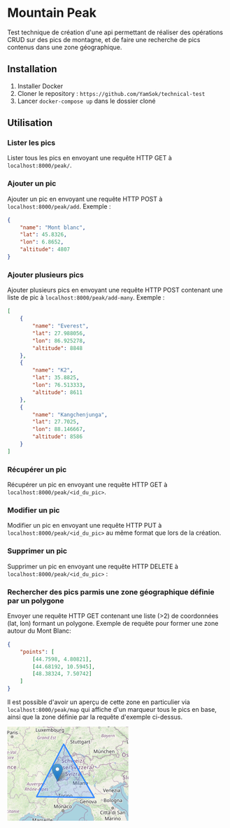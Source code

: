 # Mountain Peak

Test technique de création d'une api permettant de réaliser des opérations CRUD sur des pics de montagne, et de faire une recherche de pics contenus dans une zone géographique.

## Installation

1. Installer Docker
2. Cloner le repository : `https://github.com/YamSok/technical-test`
3. Lancer `docker-compose up` dans le dossier cloné

## Utilisation

### Lister les pics

Lister tous les pics en envoyant une requête HTTP GET à `localhost:8000/peak/`.

### Ajouter un pic

Ajouter un pic en envoyant une requête HTTP POST à `localhost:8000/peak/add`. Exemple :

```json
{
    "name": "Mont blanc",
    "lat": 45.8326,
    "lon": 6.8652,
    "altitude": 4807
}
```

### Ajouter plusieurs pics

Ajouter plusieurs pics en envoyant une requête HTTP POST contenant une liste de pic à `localhost:8000/peak/add-many`. Exemple :

```json
[
    {
        "name": "Everest",
        "lat": 27.988056,
        "lon": 86.925278,
        "altitude": 8848
    },
    {
        "name": "K2",
        "lat": 35.8825,
        "lon": 76.513333,
        "altitude": 8611
    },
    {
        "name": "Kangchenjunga",
        "lat": 27.7025,
        "lon": 88.146667,
        "altitude": 8586
    }
]
```

### Récupérer un pic

Récupérer un pic en envoyant une requête HTTP GET à `localhost:8000/peak/<id_du_pic>`.

### Modifier un pic

Modifier un pic en envoyant une requête HTTP PUT à `localhost:8000/peak/<id_du_pic>` au même format que lors de la création.

### Supprimer un pic

Supprimer un pic en envoyant une requête HTTP DELETE à `localhost:8000/peak/<id_du_pic>` :

### Rechercher des pics parmis une zone géographique définie par un polygone

Envoyer une requête HTTP GET contenant une liste (>2) de coordonnées (lat, lon) formant un polygone. Exemple de requête pour former une zone autour du Mont Blanc:

```json
{
    "points": [
        [44.7598, 4.80821],
        [44.68192, 10.5945],
        [48.38324, 7.50742]
    ]
}
```

Il est possible d'avoir un aperçu de cette zone en particulier via `localhost:8000/peak/map` qui affiche d'un marqueur tous le pics en base, ainsi que la zone définie par la requête d'exemple ci-dessus.

![zone](./mont_blanc_zone.png)

